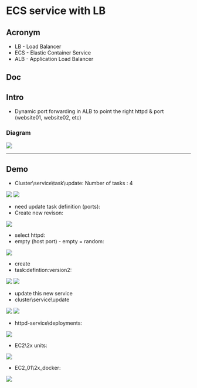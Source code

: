 # ECS service with LB

## Acronym
* LB - Load Balancer
* ECS - Elastic Container Service
* ALB - Application Load Balancer

## Doc

## Intro
* Dynamic port forwarding in ALB to point the right httpd & port (website01, website02, etc)

### Diagram
[<img src="https://i.imgur.com/b3lbaU6.png">](https://i.imgur.com/b3lbaU6.png)

---

## Demo
* Cluster\service\task\update: Number of tasks : 4

[<img src="https://i.imgur.com/bl6EfF8.png">](https://i.imgur.com/bl6EfF8.png)
[<img src="https://i.imgur.com/bJ3ARBb.png">](https://i.imgur.com/bJ3ARBb.png)

* need update task definition (ports):
* Create new revison:

[<img src="https://i.imgur.com/CPjJBuG.png">](https://i.imgur.com/CPjJBuG.png)

* select httpd:
* empty (host port) - empty = random:

[<img src="https://i.imgur.com/hNWOxaV.png">](https://i.imgur.com/hNWOxaV.png)

* create
* task:defintion:version2:

[<img src="https://i.imgur.com/Jtc4Bh3.png">](https://i.imgur.com/Jtc4Bh3.png)
[<img src="https://i.imgur.com/jGUL2b2.png">](https://i.imgur.com/jGUL2b2.png)

* update this new service
* cluster\service\update

[<img src="https://i.imgur.com/Nby2wGZ.png">](https://i.imgur.com/Nby2wGZ.png)
[<img src="https://i.imgur.com/FtyPLSH.png">](https://i.imgur.com/FtyPLSH.png)

* httpd-service\deployments:

[<img src="https://i.imgur.com/npPsOcM.png">](https://i.imgur.com/npPsOcM.png)

* EC2\2x units:

[<img src="https://i.imgur.com/HXzkpy3.png">](https://i.imgur.com/HXzkpy3.png)

* EC2_01\2x_docker:

[<img src="https://i.imgur.com/hddOBHD.png">](https://i.imgur.com/hddOBHD.png)

